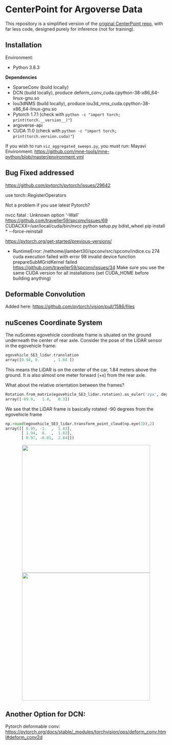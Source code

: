 # CenterPoint for Argoverse Data

This repository is a simplified version of the [original CenterPoint repo](https://github.com/tianweiy/CenterPoint), with far less code, designed purely for inference (not for training).

## Installation

Environment:
- Python 3.8.3

**Dependencies**
- SparseConv (build locally)
- DCN (build locally), produce deform_conv_cuda.cpython-38-x86_64-linux-gnu.so
- Iou3dNMS (build locally), produce iou3d_nms_cuda.cpython-38-x86_64-linux-gnu.so
- Pytorch 1.7.1 (check with `python -c "import torch; print(torch.__version__)"`)
- argoverse-api
- CUDA 11.0 (check with `python -c "import torch; print(torch.version.cuda)"`)

If you wish to run `viz_aggregated_sweeps.py`, you must run:
Mayavi Environment: https://github.com/mne-tools/mne-python/blob/master/environment.yml

## Bug Fixed addressed

https://github.com/pytorch/pytorch/issues/29642

use torch::RegisterOperators

Not a problem if you use latest Pytorch?


nvcc fatal   : Unknown option '-Wall'
https://github.com/traveller59/spconv/issues/69
CUDACXX=/usr/local/cuda/bin/nvcc python setup.py bdist_wheel
pip install * --force-reinstall


https://pytorch.org/get-started/previous-versions/


- RuntimeError: /nethome/jlambert30/spconv/src/spconv/indice.cu 274
cuda execution failed with error 98 invalid device function
prepareSubMGridKernel failed
https://github.com/traveller59/spconv/issues/34
Make sure you use the same CUDA version for all installations (set CUDA_HOME before building anything)

## Deformable Convolution 

Added here:
https://github.com/pytorch/vision/pull/1586/files

## nuScenes Coordinate System

The nuScenes egovehicle coordinate frame is situated on the ground underneath the center of rear axle. Consider the pose of the LiDAR sensor in the egovehicle frame:
```python
egovehicle_SE3_lidar.translation
array([0.94, 0.      , 1.84 ])
```
This means the LiDAR is on the center of the car, 1.84 meters above the ground. It is also almost one meter forward (+x) from the rear axle.

What about the relative orientation between the frames?
```python
Rotation.from_matrix(egovehicle_SE3_lidar.rotation).as_euler('zyx', degrees=True)
array([-89.9,   1.4,   0.3])
```
We see that the LiDAR frame is basically rotated -90 degrees from the egovehicle frame

```python
np.round(egovehicle_SE3_lidar.transform_point_cloud(np.eye(3)),2)
array([[ 0.95, -1.  ,  1.83],
       [ 1.94,  0.  ,  1.82],
       [ 0.97, -0.01,  2.84]])
```
<p align="center">
  <img src="https://www.nuscenes.org/public/images/data.png" height="400">
  <img src="https://user-images.githubusercontent.com/16724970/102704589-60dcde00-424b-11eb-8997-aff36f705404.jpg" height="400">
</p>

## Another Option for DCN:
Pytorch deformable conv: https://pytorch.org/docs/stable/_modules/torchvision/ops/deform_conv.html#deform_conv2d


